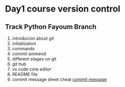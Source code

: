 # Day1 course version control 
## Track Python Fayoum Branch


1. introducion about git
2. initialization 
3. commands 
4. commit ammend 
5. different stages on git
6.  git hub
7.  vs code core editor
8.  README file
9. commit message sheet cheat [commit message](https://eqraatech.com/git-commit-message-cheatsheet/)

